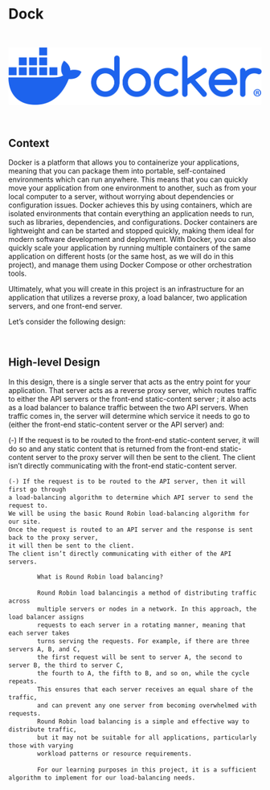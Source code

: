 # Dock

$~$

<p align="center">
<img src="https://github.com/Bomays/holbertonschool-softy-pinko-docker/blob/d888abfc28c6ef6b691c467990f10462a0c633bb/logo/docker-logo-blue.png" alt="Docker" width="auto"/>
</p>



$~$


## Context


Docker is a platform that allows you to containerize your applications,
meaning that you can package them into portable, self-contained environments
which can run anywhere.
This means that you can quickly move your application from one environment to another,
such as from your local computer to a server, without worrying about dependencies or configuration issues.
Docker achieves this by using containers, which are isolated environments that contain
everything an application needs to run, such as libraries, dependencies,
and configurations. Docker containers are lightweight and can be started and stopped quickly,
making them ideal for modern software development and deployment.
With Docker, you can also quickly scale your application by running multiple containers
of the same application on different hosts (or the same host, as we will do in this project),
and manage them using Docker Compose or other orchestration tools.

Ultimately, what you will create in this project is an infrastructure for an application
that utilizes a reverse proxy, a load balancer, two application servers, and one front-end server.

Let’s consider the following design:


$~$

## High-level Design


In this design, there is a single server that acts as the entry point for your application.
That server acts as a reverse proxy server, which routes traffic to either the API servers
or the front-end static-content server ; it also acts as a load balancer to balance traffic between the two API servers. 
When traffic comes in, the server will determine which service it needs to go to
(either the front-end static-content server or the API server) and:

   (-) If the request is to be routed to the front-end static-content server,
   it will do so and any static content that is returned from the front-end static-content server
   to the proxy server will then be sent to the client. The client isn’t directly communicating
   with the front-end static-content server.

    (-) If the request is to be routed to the API server, then it will first go through
    a load-balancing algorithm to determine which API server to send the request to.
    We will be using the basic Round Robin load-balancing algorithm for our site.
    Once the request is routed to an API server and the response is sent back to the proxy server,
    it will then be sent to the client.
    The client isn’t directly communicating with either of the API servers.

```
        What is Round Robin load balancing? 
        
        Round Robin load balancingis a method of distributing traffic across
        multiple servers or nodes in a network. In this approach, the load balancer assigns
        requests to each server in a rotating manner, meaning that each server takes
        turns serving the requests. For example, if there are three servers A, B, and C,
        the first request will be sent to server A, the second to server B, the third to server C,
        the fourth to A, the fifth to B, and so on, while the cycle repeats.
        This ensures that each server receives an equal share of the traffic,
        and can prevent any one server from becoming overwhelmed with requests.
        Round Robin load balancing is a simple and effective way to distribute traffic,
        but it may not be suitable for all applications, particularly those with varying
        workload patterns or resource requirements.
        
        For our learning purposes in this project, it is a sufficient algorithm to implement for our load-balancing needs.
```